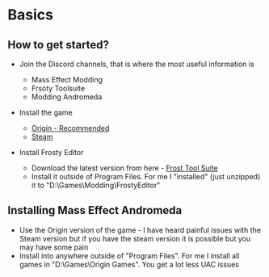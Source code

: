 # Basics

## How to get started?

* Join the Discord channels, that is where the most useful information is
  * Mass Effect Modding
  * Frsoty Toolsuite
  * Modding Andromeda
* Install the game
  * [Origin - Recommended](https://www.origin.com/gbr/en-us/store/mass-effect/mass-effect-andromeda)
  * [Steam](https://store.steampowered.com/app/1238000/Mass_Effect_Andromeda_Deluxe_Edition/)

* Install Frosty Editor
  * Download the latest version from here - [Frost Tool Suite](http://frostytoolsuite.com/downloads.html)
  * Install it outside of Program Files. For me I "installed" (just unzipped) it to "D:\Games\Modding\FrostyEditor"

## Installing Mass Effect Andromeda

* Use the Origin version of the game - I have heard painful issues with the Steam version but if you have the steam version it is possible but you may have some pain
* Install into anywhere outside of "Program Files". For me I install all games in "D:\Games\Origin Games". You get a lot less UAC issues
